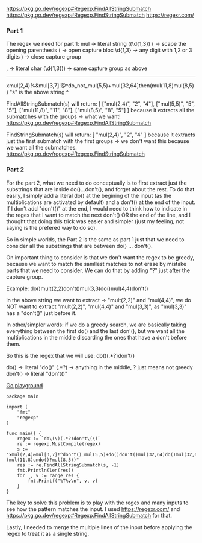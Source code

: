https://pkg.go.dev/regexp#Regexp.FindAllStringSubmatch
https://pkg.go.dev/regexp#Regexp.FindStringSubmatch
https://regexr.com/

### Part 1

The regex we need for part 1:
mul -> literal string
\((\d{1,3})
	\( -> scape the opening parenthesis
	( -> open capture bloc
	\d{1,3} -> any digit with 1,2 or 3 digits
	) -> close capture group

, -> literal char
(\d{1,3})\) -> same capture group as above

----------------------------------------------------------------------------------
xmul(2,4)%&mul[3,7]!@^do_not_mul(5,5)+mul(32,64]then(mul(11,8)mul(8,5))
"s" is the above string ^

FindAllStringSubmatch(s) will return:
[
    ["mul(2,4)", "2", "4"],
    ["mul(5,5)", "5", "5"],
    ["mul(11,8)", "11", "8"],
    ["mul(8,5)", "8", "5"]
]
because it extracts all the submatches with the groups -> what we want!
https://pkg.go.dev/regexp#Regexp.FindAllStringSubmatch


FindStringSubmatch(s) will return:
[
    "mul(2,4)",
    "2",
    "4"
]
because it extracts just the first submatch with the first groups -> we don't want this because we want all the submatches.
https://pkg.go.dev/regexp#Regexp.FindStringSubmatch


### Part 2
For the part 2, what we need to do conceptually is to first extract just the substrings that are inside do()...don't(), and forget about the rest. To do that easily, I simply add a literal do() at the begining of the input (as the multiplications are activated by default) and a don't() at the end of the input. If I don't add "don't()" at the end, I would need to think how to indicate in the regex that I want to match the next don't() OR the end of the line, and I thought that doing this trick was easier and simpler (just my feeling, not saying is the prefered way to do so).

So in simple worlds, the Part 2 is the same as part 1 just that we need to consider all the substrings that are between do() ... don't().

On important thing to consider is that we don't want the regex to be greedy, because we want to match the samllest matches to not erase by mistake parts that we need to consider. We can do that by adding "?" just after the capture group.

Example:
do()mult(2,2)don't()mul(3,3)do()mul(4,4)don't()

in the above string we want to extract -> "mult(2,2)" and "mul(4,4)",
we do NOT want to extract "mult(2,2)", "mul(4,4)" and "mul(3,3)", as "mul(3,3)" has a "don't()" just before it.

In other/simpler words: if we do a greedy search, we are basically taking everything between the first do() and the last don'(), but we want all the multiplications in the middle discarding the ones that have a don't before them.

So this is the regex that we will use:
do\(\)(.*?)don't\(\)

do\(\) -> literal "do()"
(.*?) -> anything in the middle, ? just means not greedy
don't\(\) -> literal "don't()"

[Go playground](https://go.dev/play/p/0ZMwHNqWeAA)
```
package main

import (
	"fmt"
	"regexp"
)

func main() {
	regex := `do\(\)(.*?)don't\(\)`
	re := regexp.MustCompile(regex)
	s := "xmul(2,4)&mul[3,7]!^don't()_mul(5,5)+do()don't()mul(32,64)do()mul(32,64]don't()(mul(11,8)undo()?mul(8,5))"
	res := re.FindAllStringSubmatch(s, -1)
	fmt.Println(len(res))
	for _, v := range res {
		fmt.Printf("%T%v\n", v, v)
	}
}
```

The key to solve this problem is to play with the regex and many inputs to see how the pattern matches the input. I used https://regexr.com/ and https://pkg.go.dev/regexp#Regexp.FindAllStringSubmatch for that.

Lastly, I needed to merge the multiple lines of the input before applying the regex to treat it as a single string.